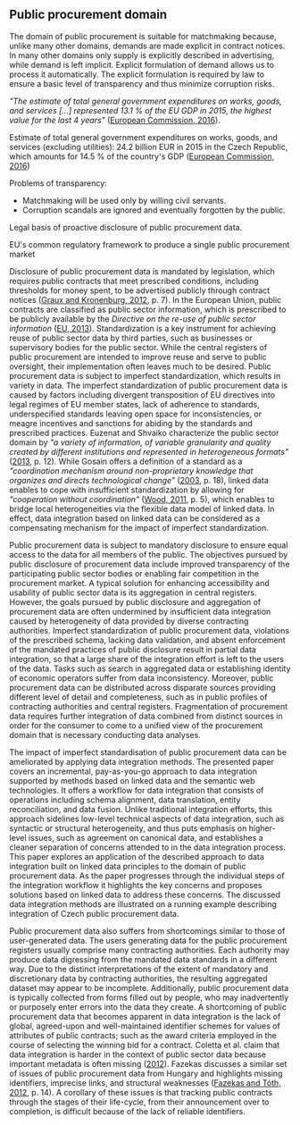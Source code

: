 ## Public procurement domain

The domain of public procurement is suitable for matchmaking because, unlike many other domains, demands are made explicit in contract notices.
In many other domains only supply is explicitly described in advertising, while demand is left implicit.
Explicit formulation of demand allows us to process it automatically.
The explicit formulation is required by law to ensure a basic level of transparency and thus minimize corruption risks.

*"The estimate of total general government expenditures on works, goods, and services [...] represented 13.1 % of the EU GDP in 2015, the highest value for the last 4 years"* ([European Commission, 2016](#EuropeanCommission2016)).

Estimate of total general government expenditures on works, goods, and services (excluding utilities): 24.2 billion EUR in 2015 in the Czech Republic, which amounts for 14.5 % of the country's GDP ([European Commission, 2016](#EuropeanCommission2016))

Problems of transparency:

- Matchmaking will be used only by willing civil servants.
- Corruption scandals are ignored and eventually forgotten by the public.

Legal basis of proactive disclosure of public procurement data.

EU's common regulatory framework
to produce a single public procurement market <!-- Although the share of cross-country procurement is minimal. See <http://www.govtransparency.eu/wp-content/uploads/2016/03/Fazekas-Skuhrovec_OECD-Integrity-Forum_draft_160321_towebsite.pdf> -->
<!-- TODO: Work through the relevant EU directives and Czech law. -->

Disclosure of public procurement data is mandated by legislation, which requires public contracts that meet prescribed conditions, including thresholds for money spent, to be advertised publicly through contract notices ([Graux and Kronenburg, 2012](#Graux2012), p. 7). 
In the European Union, public contracts are classified as public sector information, which is prescribed to be publicly available by the *Directive on the re-use of public sector information* ([EU, 2013](#EU2013)).
Standardization is a key instrument for achieving reuse of public sector data by third parties, such as businesses or supervisory bodies for the public sector.
While the central registers of public procurement are intended to improve reuse and serve to public oversight, their implementation often leaves much to be desired.
Public procurement data is subject to imperfect standardization, which results in variety in data.
The imperfect standardization of public procurement data is caused by factors including divergent transposition of EU directives into legal regimes of EU member states, lack of adherence to standards, underspecified standards leaving open space for inconsistencies, or meagre incentives and sanctions for abiding by the standards and prescribed practices. 
Euzenat and Shvaiko characterize the public sector domain by *"a variety of information, of variable granularity and quality created by different institutions and represented in heterogeneous formats"* ([2013](#Euzenat2013), p. 12).
While Gosain offers a definition of a standard as a *"coordination mechanism around non-proprietary knowledge that organizes and directs technological change"* ([2003](#Gosain2003), p. 18), linked data enables to cope with insufficient standardization by allowing for *"cooperation without coordination"* ([Wood, 2011](#Wood2011), p. 5), which enables to bridge local heterogeneities via the flexible data model of linked data.
In effect, data integration based on linked data can be considered as a compensating mechanism for the impact of imperfect standardization.

Public procurement data is subject to mandatory disclosure to ensure equal access to the data for all members of the public.
The objectives pursued by public disclosure of procurement data include improved transparency of the participating public sector bodies or enabling fair competition in the procurement market.
A typical solution for enhancing accessibility and usability of public sector data is its aggregation in central registers.
However, the goals pursued by public disclosure and aggregation of procurement data are often undermined by insufficient data integration caused by heterogeneity of data provided by diverse contracting authorities.
Imperfect standardization of public procurement data, violations of the prescribed schema, lacking data validation, and absent enforcement of the mandated practices of public disclosure result in partial data integration, so that a large share of the integration effort is left to the users of the data.
Tasks such as search in aggregated data or establishing identity of economic operators suffer from data inconsistency.
Moreover, public procurement data can be distributed across disparate sources providing different level of detail and completeness, such as in public profiles of contracting authorities and central registers.
Fragmentation of procurement data requires further integration of data combined from distinct sources in order for the consumer to come to a unified view of the procurement domain that is necessary conducting data analyses.

The impact of imperfect standardisation of public procurement data can be ameliorated by applying data integration methods.
The presented paper covers an incremental, pay-as-you-go approach to data integration supported by methods based on linked data and the semantic web technologies.
It offers a workflow for data integration that consists of operations including schema alignment, data translation, entity reconciliation, and data fusion.
Unlike traditional integration efforts, this approach sidelines low-level technical aspects of data integration, such as syntactic or structural heterogeneity, and thus puts emphasis on higher-level issues, such as agreement on canonical data, and establishes a cleaner separation of concerns attended to in the data integration process.
This paper explores an application of the described approach to data integration built on linked data principles to the domain of public procurement data.
As the paper progresses through the individual steps of the integration workflow it highlights the key concerns and proposes solutions based on linked data to address these concerns.
The discussed data integration methods are illustrated on a running example describing integration of Czech public procurement data.

Public procurement data also suffers from shortcomings similar to those of user-generated data. 
The users generating data for the public procurement registers usually comprise many contracting authorities. 
Each authority may produce data digressing from the mandated data standards in a different way.
Due to the distinct interpretations of the extent of mandatory and discretionary data by contracting authorities, the resulting aggregated dataset may appear to be incomplete.
Additionally, public procurement data is typically collected from forms filled out by people, who may inadvertently or purposely enter errors into the data they create.
A shortcoming of public procurement data that becomes apparent in data integration is the lack of global, agreed-upon and well-maintained identifier schemes for values of attributes of public contracts; such as the award criteria employed in the course of selecting the winning bid for a contract.
Coletta et al. claim that data integration is harder in the context of public sector data because important metadata is often missing ([2012](#Coletta2012)).
Fazekas discusses a similar set of issues of public procurement data from Hungary and highlights missing identifiers, imprecise links, and structural weaknesses ([Fazekas and Tóth, 2012](#Fazekas2012), p. 14).
A corollary of these issues is that tracking public contracts through the stages of their life-cycle, from their announcement over to completion, is difficult because of the lack of reliable identifiers.
